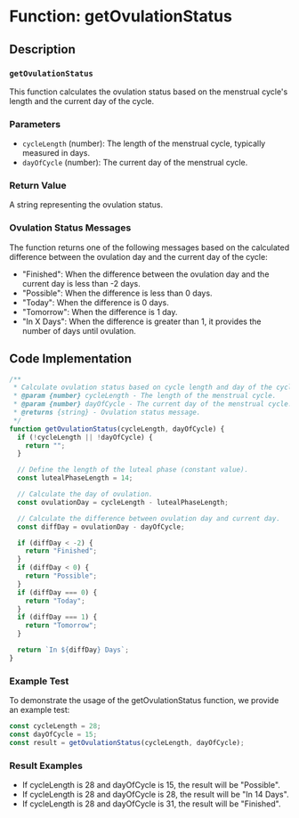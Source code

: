 # Function: getOvulationStatus

## Description

### `getOvulationStatus`

This function calculates the ovulation status based on the menstrual cycle's length and the current day of the cycle.

### Parameters

- `cycleLength` (number): The length of the menstrual cycle, typically measured in days.
- `dayOfCycle` (number): The current day of the menstrual cycle.

### Return Value

A string representing the ovulation status.

### Ovulation Status Messages

The function returns one of the following messages based on the calculated difference between the ovulation day and the current day of the cycle:

- "Finished": When the difference between the ovulation day and the current day is less than -2 days.
- "Possible": When the difference is less than 0 days.
- "Today": When the difference is 0 days.
- "Tomorrow": When the difference is 1 day.
- "In X Days": When the difference is greater than 1, it provides the number of days until ovulation.

## Code Implementation

```javascript
/**
 * Calculate ovulation status based on cycle length and day of the cycle.
 * @param {number} cycleLength - The length of the menstrual cycle.
 * @param {number} dayOfCycle - The current day of the menstrual cycle.
 * @returns {string} - Ovulation status message.
 */
function getOvulationStatus(cycleLength, dayOfCycle) {
  if (!cycleLength || !dayOfCycle) {
    return "";
  }

  // Define the length of the luteal phase (constant value).
  const lutealPhaseLength = 14;

  // Calculate the day of ovulation.
  const ovulationDay = cycleLength - lutealPhaseLength;

  // Calculate the difference between ovulation day and current day.
  const diffDay = ovulationDay - dayOfCycle;

  if (diffDay < -2) {
    return "Finished";
  }
  if (diffDay < 0) {
    return "Possible";
  }
  if (diffDay === 0) {
    return "Today";
  }
  if (diffDay === 1) {
    return "Tomorrow";
  }

  return `In ${diffDay} Days`;
}
```

### Example Test

To demonstrate the usage of the getOvulationStatus function, we provide an example test:

```javascript
const cycleLength = 28;
const dayOfCycle = 15;
const result = getOvulationStatus(cycleLength, dayOfCycle);
```

### Result Examples

- If cycleLength is 28 and dayOfCycle is 15, the result will be "Possible".
- If cycleLength is 28 and dayOfCycle is 28, the result will be "In 14 Days".
- If cycleLength is 28 and dayOfCycle is 31, the result will be "Finished".
